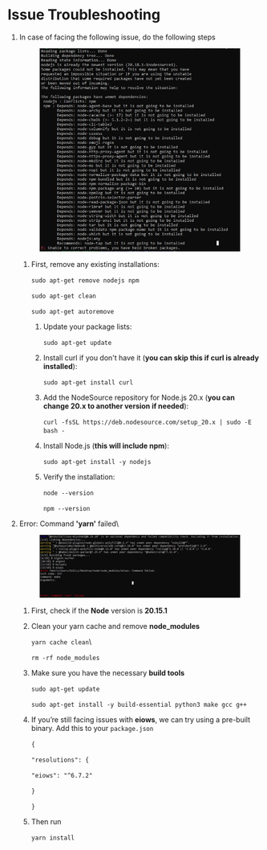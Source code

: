 # Issue Troubleshooting

1.  In case of facing the following issue, do the following steps



    <figure><img src="../../../.gitbook/assets/image (1).png" alt=""><figcaption></figcaption></figure>



    1.  First, remove any existing installations:

        `sudo apt-get remove nodejs npm`

        `sudo apt-get clean`

        `sudo apt-get autoremove`

        1.  Update your package lists:

            `sudo apt-get update`
        2.  Install curl if you don't have it (**you can skip this if curl is already installed**):

            `sudo apt-get install curl`
        3.  Add the NodeSource repository for Node.js 20.x (**you can change 20.x to another version if needed**):

            `curl -fsSL https://deb.nodesource.com/setup_20.x | sudo -E bash -`
        4.  Install Node.js (**this will include npm**):

            `sudo apt-get install -y nodejs`
        5.  Verify the installation:

            `node --version`

            `npm --version`


2.  Error: Command **'yarn'** failed\


    <figure><img src="../../../.gitbook/assets/image (2).png" alt=""><figcaption></figcaption></figure>

    1. First, check if the **Node** version is **20.15.1**
    2.  Clean your yarn cache and remove **node\_modules**

        `yarn cache clean`\


        `rm -rf node_modules`
    3.  Make sure you have the necessary **build tools**

        `sudo apt-get update`



        `sudo apt-get install -y build-essential python3 make gcc g++`
    4.  If you’re still facing issues with **eiows**, we can try using a pre-built binary. Add this to your `package.json`

        `{`

        &#x20; `"resolutions": {`

        &#x20;   `"eiows": "^6.7.2"`

        &#x20; `}`

        `}`
    5.  Then run&#x20;

        `yarn install`

